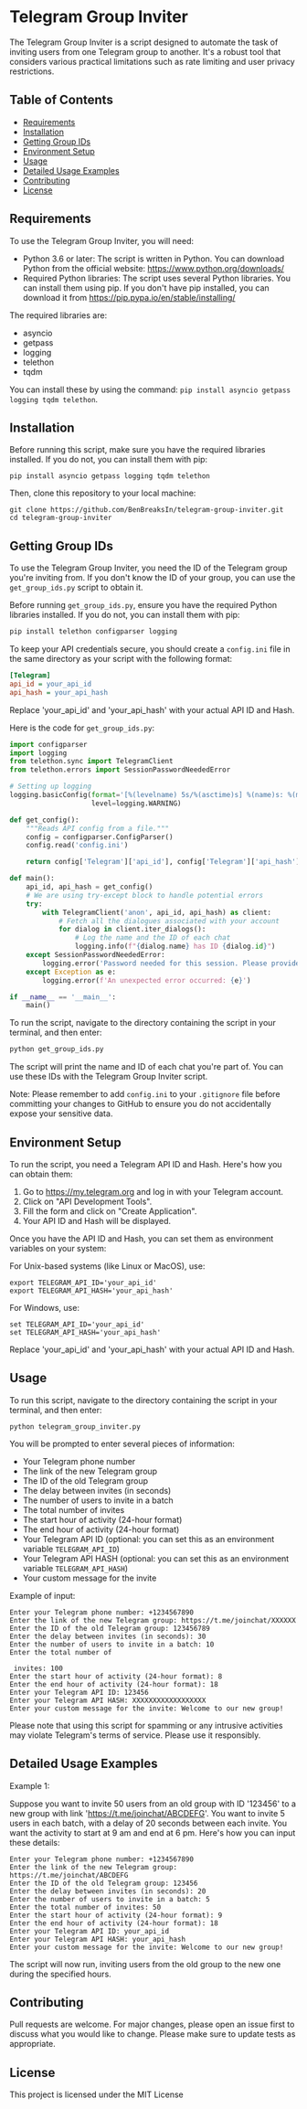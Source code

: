 # Telegram Group Inviter

The Telegram Group Inviter is a script designed to automate the task of inviting users from one Telegram group to another. It's a robust tool that considers various practical limitations such as rate limiting and user privacy restrictions.

## Table of Contents

- [Requirements](#requirements)
- [Installation](#installation)
- [Getting Group IDs](#getting-group-ids)
- [Environment Setup](#environment-setup)
- [Usage](#usage)
- [Detailed Usage Examples](#detailed-usage-examples)
- [Contributing](#contributing)
- [License](#license)

## Requirements

To use the Telegram Group Inviter, you will need:

- Python 3.6 or later: The script is written in Python. You can download Python from the official website: https://www.python.org/downloads/
- Required Python libraries: The script uses several Python libraries. You can install them using pip. If you don't have pip installed, you can download it from https://pip.pypa.io/en/stable/installing/

The required libraries are:

  - asyncio
  - getpass
  - logging
  - telethon
  - tqdm

You can install these by using the command: `pip install asyncio getpass logging tqdm telethon`.

## Installation

Before running this script, make sure you have the required libraries installed. If you do not, you can install them with pip:

```
pip install asyncio getpass logging tqdm telethon
```

Then, clone this repository to your local machine:

```
git clone https://github.com/BenBreaksIn/telegram-group-inviter.git
cd telegram-group-inviter
```

## Getting Group IDs

To use the Telegram Group Inviter, you need the ID of the Telegram group you're inviting from. If you don't know the ID of your group, you can use the `get_group_ids.py` script to obtain it.

Before running `get_group_ids.py`, ensure you have the required Python libraries installed. If you do not, you can install them with pip:

```bash
pip install telethon configparser logging
```

To keep your API credentials secure, you should create a `config.ini` file in the same directory as your script with the following format:

```ini
[Telegram]
api_id = your_api_id
api_hash = your_api_hash
```

Replace 'your_api_id' and 'your_api_hash' with your actual API ID and Hash.

Here is the code for `get_group_ids.py`:

```python
import configparser
import logging
from telethon.sync import TelegramClient
from telethon.errors import SessionPasswordNeededError

# Setting up logging
logging.basicConfig(format='[%(levelname) 5s/%(asctime)s] %(name)s: %(message)s',
                    level=logging.WARNING)

def get_config():
    """Reads API config from a file."""
    config = configparser.ConfigParser()
    config.read('config.ini')

    return config['Telegram']['api_id'], config['Telegram']['api_hash']

def main():
    api_id, api_hash = get_config()
    # We are using try-except block to handle potential errors
    try:
        with TelegramClient('anon', api_id, api_hash) as client:
            # Fetch all the dialogues associated with your account
            for dialog in client.iter_dialogs():
                # Log the name and the ID of each chat
                logging.info(f"{dialog.name} has ID {dialog.id}")
    except SessionPasswordNeededError:
        logging.error('Password needed for this session. Please provide it.')
    except Exception as e:
        logging.error(f'An unexpected error occurred: {e}')

if __name__ == '__main__':
    main()
```

To run the script, navigate to the directory containing the script in your terminal, and then enter:

```bash
python get_group_ids.py
```

The script will print the name and ID of each chat you're part of. You can use these IDs with the Telegram Group Inviter script.

Note: Please remember to add `config.ini` to your `.gitignore` file before committing your changes to GitHub to ensure you do not accidentally expose your sensitive data.

## Environment Setup

To run the script, you need a Telegram API ID and Hash. Here's how you can obtain them:

1. Go to https://my.telegram.org and log in with your Telegram account.
2. Click on "API Development Tools".
3. Fill the form and click on "Create Application".
4. Your API ID and Hash will be displayed.

Once you have the API ID and Hash, you can set them as environment variables on your system:

For Unix-based systems (like Linux or MacOS), use:

```
export TELEGRAM_API_ID='your_api_id'
export TELEGRAM_API_HASH='your_api_hash'
```

For Windows, use:

```
set TELEGRAM_API_ID='your_api_id'
set TELEGRAM_API_HASH='your_api_hash'
```

Replace 'your_api_id' and 'your_api_hash' with your actual API ID and Hash.

## Usage

To run this script, navigate to the directory containing the script in your terminal, and then enter:

```
python telegram_group_inviter.py
```

You will be prompted to enter several pieces of information:

- Your Telegram phone number
- The link of the new Telegram group
- The ID of the old Telegram group
- The delay between invites (in seconds)
- The number of users to invite in a batch
- The total number of invites
- The start hour of activity (24-hour format)
- The end hour of activity (24-hour format)
- Your Telegram API ID (optional: you can set this as an environment variable `TELEGRAM_API_ID`)
- Your Telegram API HASH (optional: you can set this as an environment variable `TELEGRAM_API_HASH`)
- Your custom message for the invite

Example of input:

```
Enter your Telegram phone number: +1234567890
Enter the link of the new Telegram group: https://t.me/joinchat/XXXXXX
Enter the ID of the old Telegram group: 123456789
Enter the delay between invites (in seconds): 30
Enter the number of users to invite in a batch: 10
Enter the total number of

 invites: 100
Enter the start hour of activity (24-hour format): 8
Enter the end hour of activity (24-hour format): 18
Enter your Telegram API ID: 123456
Enter your Telegram API HASH: XXXXXXXXXXXXXXXXXX
Enter your custom message for the invite: Welcome to our new group!
```

Please note that using this script for spamming or any intrusive activities may violate Telegram's terms of service. Please use it responsibly.

## Detailed Usage Examples

Example 1:

Suppose you want to invite 50 users from an old group with ID '123456' to a new group with link 'https://t.me/joinchat/ABCDEFG'. You want to invite 5 users in each batch, with a delay of 20 seconds between each invite. You want the activity to start at 9 am and end at 6 pm. Here's how you can input these details:

```
Enter your Telegram phone number: +1234567890
Enter the link of the new Telegram group: https://t.me/joinchat/ABCDEFG
Enter the ID of the old Telegram group: 123456
Enter the delay between invites (in seconds): 20
Enter the number of users to invite in a batch: 5
Enter the total number of invites: 50
Enter the start hour of activity (24-hour format): 9
Enter the end hour of activity (24-hour format): 18
Enter your Telegram API ID: your_api_id
Enter your Telegram API HASH: your_api_hash
Enter your custom message for the invite: Welcome to our new group!
```

The script will now run, inviting users from the old group to the new one during the specified hours.

## Contributing

Pull requests are welcome. For major changes, please open an issue first to discuss what you would like to change. Please make sure to update tests as appropriate.

## License

This project is licensed under the MIT License
